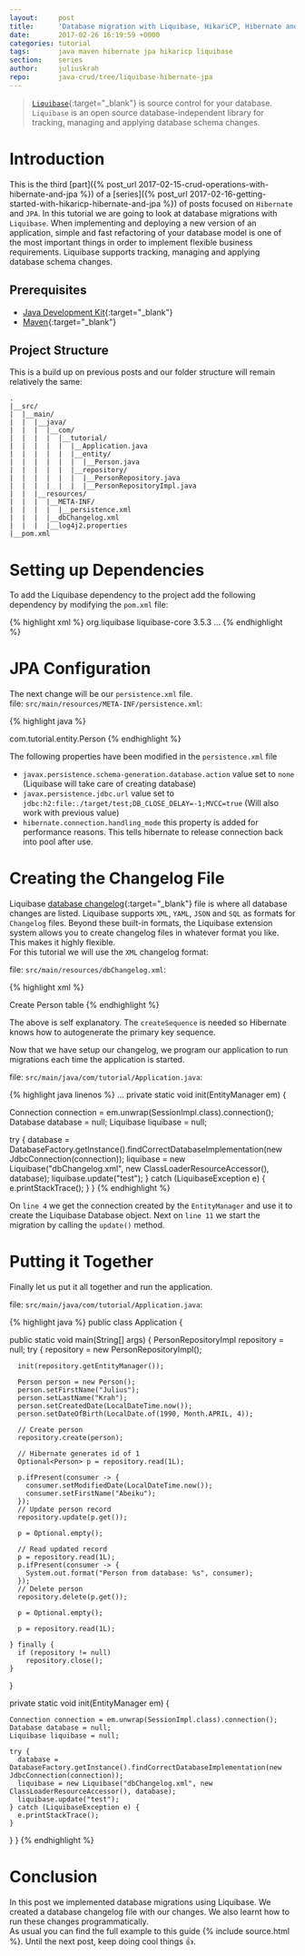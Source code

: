 ```yaml
---
layout:     post
title:      'Database migration with Liquibase, HikariCP, Hibernate and JPA'
date:       2017-02-26 16:19:59 +0000
categories: tutorial
tags:       java maven hibernate jpa hikaricp liquibase
section:    series
author:     juliuskrah
repo:       java-crud/tree/liquibase-hibernate-jpa
---
```

> [`Liquibase`][Liquibase]{:target="_blank"} is source control for your database. `Liquibase` is an open source database-independent 
  library for tracking, managing and applying database schema changes.

# Introduction
This is the third [part]({% post_url 2017-02-15-crud-operations-with-hibernate-and-jpa %}) of a [series]({% post_url 2017-02-16-getting-started-with-hikaricp-hibernate-and-jpa %}) 
of posts focused on `Hibernate` and `JPA`.  In this tutorial we are going to look at database migrations with `Liquibase`.
When implementing and deploying a new version of an application, simple and fast refactoring of your database model is one of the most
important things in order to implement flexible business requirements. Liquibase supports tracking, managing and applying database 
schema changes.

## Prerequisites
- [Java Development Kit][JDK]{:target="_blank"}  
- [Maven][]{:target="_blank"}

## Project Structure
This is a build up on previous posts and our folder structure will remain relatively the same:

```
.
|__src/
|  |__main/
|  |  |__java/
|  |  |  |__com/
|  |  |  |  |__tutorial/
|  |  |  |  |  |__Application.java
|  |  |  |  |  |__entity/
|  |  |  |  |  |  |__Person.java
|  |  |  |  |  |__repository/
|  |  |  |  |  |  |__PersonRepository.java
|  |  |  |  |  |  |__PersonRepositoryImpl.java
|  |  |__resources/
|  |  |  |__META-INF/
|  |  |  |  |__persistence.xml
|  |  |  |__dbChangelog.xml
|  |  |  |__log4j2.properties
|__pom.xml
```

# Setting up Dependencies
To add the Liquibase dependency to the project add the following dependency by modifying the `pom.xml` file:

{% highlight xml %}
<dependencies>
  <dependency>
    <groupId>org.liquibase</groupId>
    <artifactId>liquibase-core</artifactId>
    <version>3.5.3</version>
  </dependency>
  ...
</dependencies>
{% endhighlight %}

# JPA Configuration
The next change will be our `persistence.xml` file.  
file: `src/main/resources/META-INF/persistence.xml`:

{% highlight java %}
<?xml version="1.0" encoding="UTF-8"?>
<persistence version="2.1"
    xmlns="http://xmlns.jcp.org/xml/ns/persistence" xmlns:xsi="http://www.w3.org/2001/XMLSchema-instance"
    xsi:schemaLocation="http://xmlns.jcp.org/xml/ns/persistence
    http://xmlns.jcp.org/xml/ns/persistence/persistence_2_1.xsd">
  <persistence-unit name="com.juliuskrah.tutorial"
    transaction-type="RESOURCE_LOCAL">
    <class>com.tutorial.entity.Person</class>
    <properties>
      <property name="javax.persistence.schema-generation.database.action"
        value="none" />
      <property name="javax.persistence.provider"
        value="org.hibernate.jpa.HibernatePersistenceProvider" />
      <property name="javax.persistence.jdbc.driver" value="org.h2.Driver" />
      <property name="javax.persistence.jdbc.url" value="jdbc:h2:file:./target/test;DB_CLOSE_DELAY=-1;MVCC=true" />
      <property name="javax.persistence.jdbc.user" value="sa" />
      <property name="javax.persistence.jdbc.password" value="" />
      <property name="hibernate.hikari.minimumIdle" value="5" />
      <property name="hibernate.hikari.maximumPoolSize" value="10" />
      <property name="hibernate.hikari.idleTimeout" value="30000" />
      <property name="hibernate.connection.handling_mode" value="delayed_acquisition_and_release_after_transaction" />
      <property name="hibernate.connection.provider_class" value="org.hibernate.hikaricp.internal.HikariCPConnectionProvider" />
    </properties>
  </persistence-unit>
</persistence>
{% endhighlight %}

The following properties have been modified in the `persistence.xml` file

- `javax.persistence.schema-generation.database.action` value set to `none` (Liquibase will take care of creating database)
- `javax.persistence.jdbc.url` value set to `jdbc:h2:file:./target/test;DB_CLOSE_DELAY=-1;MVCC=true` (Will also work with previous value)
- `hibernate.connection.handling_mode` this property is added for performance reasons. This tells hibernate to release connection back
   into pool after use.

# Creating the Changelog File
Liquibase [database changelog][Changelog]{:target="_blank"} file is where all database changes are listed. Liquibase supports 
`XML`, `YAML`, `JSON` and `SQL` as formats for `Changelog` files. Beyond these built-in formats, the Liquibase extension system 
allows you to create changelog files in whatever format you like. This makes it highly flexible.  
For this tutorial we will use the `XML` changelog format: 

file: `src/main/resources/dbChangelog.xml`:

{% highlight xml %}
<?xml version="1.0" encoding="UTF-8"?>
<databaseChangeLog 
  xmlns="http://www.liquibase.org/xml/ns/dbchangelog"
  xmlns:xsi="http://www.w3.org/2001/XMLSchema-instance"
  xsi:schemaLocation="http://www.liquibase.org/xml/ns/dbchangelog 
    http://www.liquibase.org/xml/ns/dbchangelog/dbchangelog-3.5.xsd">
  <property name="autoIncrement" value="true" dbms="mysql,h2,postgresql,oracle,mssql"/>

  <changeSet id="0" author="julius" dbms="h2,postgresql,oracle">
    <createSequence sequenceName="hibernate_sequence" startValue="1" incrementBy="1"/>
  </changeSet>
		
  <changeSet id="1" author="julius">
    <comment>Create Person table</comment>
    <createTable tableName="person">
      <column name="id" type="bigint" autoIncrement="${autoIncrement}">
        <constraints primaryKey="true" nullable="false" />
      </column>
      <column name="firstName" type="varchar(255)"/>
      <column name="lastname" type="varchar(255)"/>
      <column name="dateOfBirth" type="date"/>
      <column name="createdDate" type="timestamp"/>
      <column name="modifiedDate" type="timestamp"/>
    </createTable>
  </changeSet>
</databaseChangeLog>
{% endhighlight %}

The above is self explanatory. The `createSequence` is needed so Hibernate knows how to autogenerate the primary key sequence.

Now that we have setup our changelog, we program our application to run migrations each time the application is started.

file: `src/main/java/com/tutorial/Application.java`:

{% highlight java linenos %}
...
private static void init(EntityManager em) {

  Connection connection = em.unwrap(SessionImpl.class).connection();
  Database database = null;
  Liquibase liquibase = null;

  try {
    database = DatabaseFactory.getInstance().findCorrectDatabaseImplementation(new JdbcConnection(connection));
    liquibase = new Liquibase("dbChangelog.xml", new ClassLoaderResourceAccessor(), database);
    liquibase.update("test");
  } catch (LiquibaseException e) {
    e.printStackTrace();
  }
}
{% endhighlight %}

On `line 4` we get the connection created by the `EntityManager` and use it to create the Liquibase Database object. Next on `line 11`
we start the migration by calling the `update()` method.

# Putting it Together
Finally let us put it all together and run the application.

file: `src/main/java/com/tutorial/Application.java`:

{% highlight java %}
public class Application {

  public static void main(String[] args) {
    PersonRepositoryImpl repository = null;
    try {
      repository = new PersonRepositoryImpl();

      init(repository.getEntityManager());

      Person person = new Person();
      person.setFirstName("Julius");
      person.setLastName("Krah");
      person.setCreatedDate(LocalDateTime.now());
      person.setDateOfBirth(LocalDate.of(1990, Month.APRIL, 4));

      // Create person
      repository.create(person);

      // Hibernate generates id of 1
      Optional<Person> p = repository.read(1L);

      p.ifPresent(consumer -> {
        consumer.setModifiedDate(LocalDateTime.now());
        consumer.setFirstName("Abeiku");
      });
      // Update person record
      repository.update(p.get());

      p = Optional.empty();

      // Read updated record
      p = repository.read(1L);
      p.ifPresent(consumer -> {
        System.out.format("Person from database: %s", consumer);
      });
      // Delete person
      repository.delete(p.get());

      p = Optional.empty();

      p = repository.read(1L);
			
    } finally {
      if (repository != null)
        repository.close();
    }
  }

  private static void init(EntityManager em) {

    Connection connection = em.unwrap(SessionImpl.class).connection();
    Database database = null;
    Liquibase liquibase = null;

    try {
      database = DatabaseFactory.getInstance().findCorrectDatabaseImplementation(new JdbcConnection(connection));
      liquibase = new Liquibase("dbChangelog.xml", new ClassLoaderResourceAccessor(), database);
      liquibase.update("test");
    } catch (LiquibaseException e) {
      e.printStackTrace();
    }
  }
}
{% endhighlight %}


# Conclusion
In this post we implemented database migrations using Liquibase. We created a database changelog file with our changes. We also learnt
how to run these changes programmatically.    
As usual you can find the full example to this guide {% include source.html %}. Until the next post, keep doing cool things :+1:.




[Liquibase]:    http://www.liquibase.org/
[Maven]:        http://maven.apache.org
[JDK]:          http://www.oracle.com/technetwork/java/javase/downloads/index.html
[Changelog]:    http://www.liquibase.org/documentation/databasechangelog.html